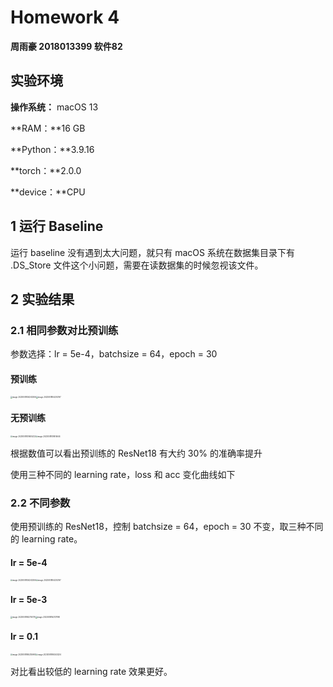 # Homework 4

**周雨豪  2018013399  软件82**



## 实验环境

**操作系统：** macOS 13

**RAM：**16 GB

**Python：**3.9.16

**torch：**2.0.0

**device：**CPU



## 1 运行 Baseline

运行 baseline 没有遇到太大问题，就只有 macOS 系统在数据集目录下有 .DS_Store 文件这个小问题，需要在读数据集的时候忽视该文件。



## 2 实验结果

### 2.1 相同参数对比预训练

参数选择：lr = 5e-4，batchsize = 64，epoch = 30

#### 预训练

<img src="/Users/krzhck/Library/Application Support/typora-user-images/image-20230518104243306.png" alt="image-20230518104243306" style="zoom:20%;" /><img src="/Users/krzhck/Library/Application Support/typora-user-images/image-20230518104252197.png" alt="image-20230518104252197" style="zoom:20%;" />

#### 无预训练

<img src="/Users/krzhck/Library/Application Support/typora-user-images/image-20230518101605222.png" alt="image-20230518101605222" style="zoom:20%;" /><img src="/Users/krzhck/Library/Application Support/typora-user-images/image-20230518101614644.png" alt="image-20230518101614644" style="zoom:20%;" />

根据数值可以看出预训练的 ResNet18 有大约 30% 的准确率提升

使用三种不同的 learning rate，loss 和 acc 变化曲线如下



### 2.2 不同参数

使用预训练的 ResNet18，控制 batchsize = 64，epoch = 30 不变，取三种不同的 learning rate。

#### lr = 5e-4

<img src="/Users/krzhck/Library/Application Support/typora-user-images/image-20230518104243306.png" alt="image-20230518104243306" style="zoom:20%;" /><img src="/Users/krzhck/Library/Application Support/typora-user-images/image-20230518104252197.png" alt="image-20230518104252197" style="zoom:20%;" />

<div style="page-break-after: always;"></div>

#### lr = 5e-3

<img src="/Users/krzhck/Library/Application Support/typora-user-images/image-20230518162705179.png" alt="image-20230518162705179" style="zoom:20%;" /><img src="/Users/krzhck/Library/Application Support/typora-user-images/image-20230518162721198.png" alt="image-20230518162721198" style="zoom:20%;" />

#### lr = 0.1

<img src="/Users/krzhck/Library/Application Support/typora-user-images/image-20230518165235967.png" alt="image-20230518165235967" style="zoom:20%;" /><img src="/Users/krzhck/Library/Application Support/typora-user-images/image-20230518165243224.png" alt="image-20230518165243224" style="zoom:20%;" />

对比看出较低的 learning rate 效果更好。

